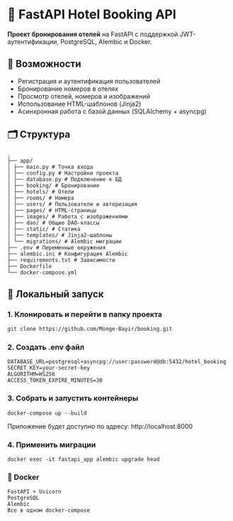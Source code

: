 # 🏨 FastAPI Hotel Booking API

**Проект бронирования отелей** на FastAPI с поддержкой JWT-аутентификации, PostgreSQL, Alembic и Docker.

## 🚀 Возможности

- Регистрация и аутентификация пользователей
- Бронирование номеров в отелях
- Просмотр отелей, номеров и изображений
- Использование HTML-шаблонов (Jinja2)
- Асинхронная работа с базой данных (SQLAlchemy + asyncpg)

## 🗂️ Структура
```
.
├── app/
│ ├── main.py # Точка входа
│ ├── config.py # Настройки проекта
│ ├── database.py # Подключение к БД
│ ├── booking/ # Бронирование
│ ├── hotels/ # Отели
│ ├── rooms/ # Номера
│ ├── users/ # Пользователи и авторизация
│ ├── pages/ # HTML-страницы
│ ├── images/ # Работа с изображениями
│ ├── dao/ # Общие DAO-классы
│ ├── static/ # Статика
│ ├── templates/ # Jinja2-шаблоны
│ └── migrations/ # Alembic миграции
├── .env # Переменные окружения
├── alembic.ini # Конфигурация Alembic
├── requirements.txt # Зависимости
├── Dockerfile
└── docker-compose.yml
```

## 🧪 Локальный запуск

### 1. Клонировать и перейти в папку проекта

```bash
git clone https://github.com/Monge-Bayir/booking.git
```
### 2. Создать .env файл
```
DATABASE_URL=postgresql+asyncpg://user:password@db:5432/hotel_booking
SECRET_KEY=your-secret-key
ALGORITHM=HS256
ACCESS_TOKEN_EXPIRE_MINUTES=30
```
### 3. Собрать и запустить контейнеры
```
docker-compose up --build
```
Приложение будет доступно по адресу: http://localhost:8000
### 4. Применить миграции
```
docker exec -it fastapi_app alembic upgrade head
```
### 🐳 Docker
```
FastAPI + Uvicorn
PostgreSQL
Alembic
Все в одном docker-compose
```
